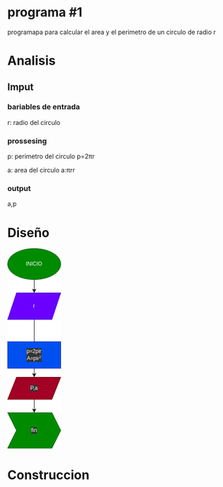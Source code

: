 # programa #1
programapa para calcular el area y el perimetro de un circulo de radio r

# Analisis


## Imput
### bariables de entrada
r: radio del circulo
### prossesing
p: perimetro del circulo
p=2πr

a: area del circulo
a:πrr
### output
a,p
# Diseño

![Diagrama de flujo](diagrama.png "diagrama de flujo" )

# Construccion
